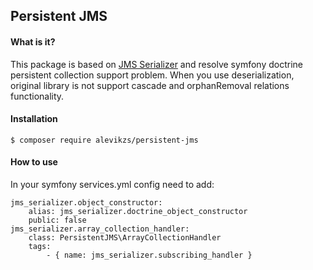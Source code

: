 ## Persistent JMS
#### What is it?
This package is based on [JMS Serializer](https://github.com/schmittjoh/serializer) and resolve symfony doctrine persistent collection support problem. 
When you use deserialization, original library is not support cascade and orphanRemoval relations functionality.
#### Installation
```
$ composer require alevikzs/persistent-jms
```
#### How to use
In your symfony services.yml config need to add:
```
jms_serializer.object_constructor:
    alias: jms_serializer.doctrine_object_constructor
    public: false
jms_serializer.array_collection_handler:
    class: PersistentJMS\ArrayCollectionHandler
    tags:
        - { name: jms_serializer.subscribing_handler }
```